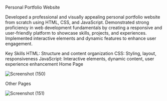Personal Portfolio Website

Developed a professional and visually appealing personal portfolio website from scratch using HTML, CSS, and JavaScript. 
Demonstrated strong proficiency in web development fundamentals by creating a responsive and user-friendly platform to showcase skills, projects, and experiences. 
Implemented interactive elements and dynamic features to enhance user engagement.

Key Skills
HTML: Structure and content organization
CSS: Styling, layout, responsiveness
JavaScript: Interactive elements, dynamic content, user experience enhancement
 Home Page
 
![Screenshot (150)](https://github.com/user-attachments/assets/cbaf9139-ce4e-44c7-9671-2f19de589891)

Other Pages

![Screenshot (151)](https://github.com/user-attachments/assets/4b06b15b-0387-4afb-ae2c-30489a76551f)

